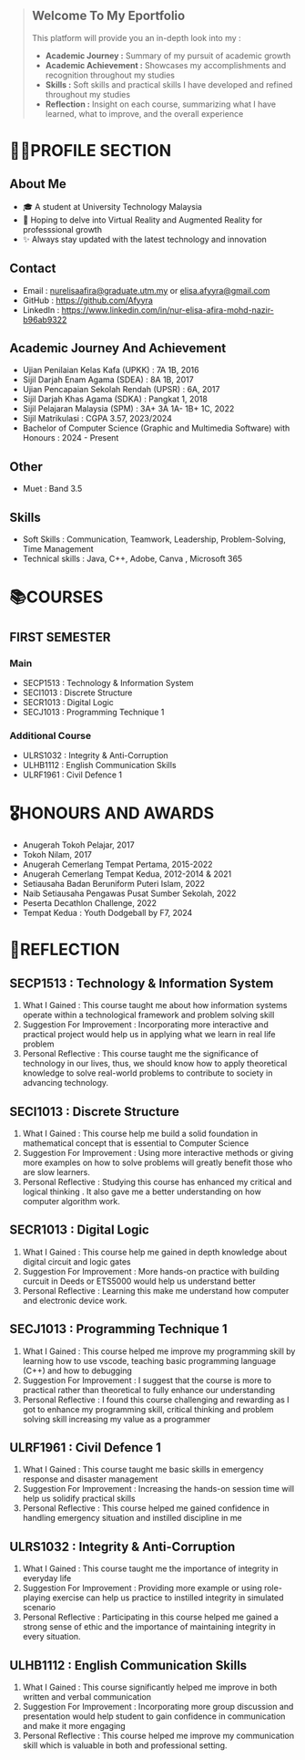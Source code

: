 > ## Welcome To My Eportfolio
>This platform will provide you an in-depth look into my :
>- **Academic Journey :** Summary of my pursuit of academic growth
>- **Academic Achievement :** Showcases my accomplishments and recognition throughout my studies
>- **Skills :** Soft skills and practical skills I have developed and refined throughout my studies
>- **Reflection :** Insight on each course, summarizing what I have learned, what to improve, and the overall experience

# 👩‍🎓PROFILE SECTION  
## About Me  
- 🎓 A student at University Technology Malaysia
- 🌟 Hoping to delve into Virtual Reality and Augmented Reality for professsional growth
- ✨ Always stay updated with the latest technology and innovation

## Contact
* Email : nurelisaafira@graduate.utm.my or elisa.afyyra@gmail.com
* GitHub : https://github.com/Afyyra
* LinkedIn : https://www.linkedin.com/in/nur-elisa-afira-mohd-nazir-b96ab9322

## Academic Journey And Achievement
+ Ujian Penilaian Kelas Kafa (UPKK) : 7A 1B, 2016
+ Sijil Darjah Enam Agama (SDEA) : 8A 1B, 2017
+ Ujian Pencapaian Sekolah Rendah (UPSR) : 6A, 2017
+ Sijil Darjah Khas Agama (SDKA) : Pangkat 1, 2018
+ Sijil Pelajaran Malaysia (SPM) : 3A+ 3A 1A- 1B+ 1C, 2022
+ Sijil Matrikulasi : CGPA 3.57, 2023/2024
+ Bachelor of Computer Science (Graphic and Multimedia Software) with Honours : 2024 - Present

## Other
+ Muet : Band 3.5

## Skills
+ Soft Skills : Communication, Teamwork, Leadership, Problem-Solving, Time Management
+ Technical skills : Java, C++, Adobe, Canva , Microsoft 365 

# 📚COURSES
## FIRST SEMESTER
### Main
+ SECP1513 : Technology & Information System
+ SECI1013 : Discrete Structure
+ SECR1013 : Digital Logic
+ SECJ1013 : Programming Technique 1

### Additional Course
+ ULRS1032 : Integrity & Anti-Corruption
+ ULHB1112 : English Communication Skills
+ ULRF1961 : Civil Defence 1

# 🎖HONOURS AND AWARDS 
+ Anugerah Tokoh Pelajar, 2017
+ Tokoh Nilam, 2017
+ Anugerah Cemerlang Tempat Pertama, 2015-2022
+ Anugerah Cemerlang Tempat Kedua, 2012-2014 & 2021
+ Setiausaha Badan Beruniform Puteri Islam, 2022
+ Naib Setiausaha Pengawas Pusat Sumber Sekolah, 2022
+ Peserta Decathlon Challenge, 2022
+ Tempat Kedua : Youth Dodgeball by F7, 2024

# 📝REFLECTION
## SECP1513 : Technology & Information System
1. What I Gained : This course taught me about how information systems operate within a technological framework and problem solving skill
2. Suggestion For Improvement : Incorporating more interactive and practical project would help us in applying what we learn in real life problem
3. Personal Reflective : This course taught me the significance of technology in our lives, thus, we should know how to apply theoretical knowledge to solve real-world problems to contribute to society in advancing technology.
## SECI1013 : Discrete Structure
1. What I Gained : This course help me build a solid foundation in mathematical concept that is essential to Computer Science
2. Suggestion For Improvement : Using more interactive methods or giving more examples on how to solve problems will greatly benefit those who are slow learners.
3. Personal Reflective : Studying this course has enhanced my critical and logical thinking . It also gave me a better understanding on how computer algorithm work.
## SECR1013 : Digital Logic
1. What I Gained : This course help me gained in depth knowledge about digital circuit and logic gates 
2. Suggestion For Improvement : More hands-on practice with building curcuit in Deeds or ETS5000 would help us understand better
3. Personal Reflective : Learning this make me understand how computer and electronic device work.
## SECJ1013 : Programming Technique 1
1. What I Gained : This course helped me improve my programming skill by learning how to use vscode, teaching basic programming language (C++) and how to debugging
2. Suggestion For Improvement : I suggest that the course is more to practical rather than theoretical to fully enhance our understanding
3. Personal Reflective : I found this course challenging and rewarding as I got to enhance my programming skill, critical thinking and problem solving skill increasing my value as a programmer
## ULRF1961 : Civil Defence 1
1. What I Gained : This course taught me basic skills in emergency response and disaster management
2. Suggestion For Improvement : Increasing the hands-on session time will help us solidify practical skills
3. Personal Reflective : This course helped me gained confidence in handling emergency situation and instilled discipline in me
## ULRS1032 : Integrity & Anti-Corruption
1. What I Gained : This course taught me the importance of integrity in everyday life 
2. Suggestion For Improvement : Providing more example or using role-playing exercise can help us practice to instilled integrity in simulated scenario
3. Personal Reflective : Participating in this course helped me gained a strong sense of ethic and the importance of maintaining integrity in every situation.
## ULHB1112 : English Communication Skills
1. What I Gained : This course significantly helped me improve in both written and verbal communication
2. Suggestion For Improvement : Incorporating more group discussion and presentation would help student to gain confidence in communication and make it more engaging
3. Personal Reflective : This course helped me improve my communication skill which is valuable in both and professional setting.
